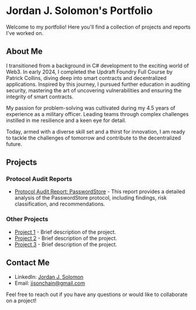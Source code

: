 # Jordan J. Solomon's Portfolio

Welcome to my portfolio! Here you'll find a collection of projects and reports I've worked on. 

## About Me

I transitioned from a background in C# development to the exciting world of Web3. In early 2024, I completed the Updraft Foundry Full Course by Patrick Collins, diving deep into smart contracts and decentralized applications. Inspired by this journey, I pursued further education in auditing security, mastering the art of uncovering vulnerabilities and ensuring the integrity of smart contracts.

My passion for problem-solving was cultivated during my 4.5 years of experience as a military officer. Leading teams through complex challenges instilled in me resilience and a keen eye for detail.

Today, armed with a diverse skill set and a thirst for innovation, I am ready to tackle the challenges of tomorrow and contribute to the decentralized future.
## Projects

### Protocol Audit Reports

- [Protocol Audit Report: PasswordStore](link_to_report) - This report provides a detailed analysis of the PasswordStore protocol, including findings, risk classification, and recommendations.

### Other Projects

- [Project 1](link_to_project_1) - Brief description of the project.
- [Project 2](link_to_project_2) - Brief description of the project.
- [Project 3](link_to_project_3) - Brief description of the project.

## Contact Me

- LinkedIn: [Jordan J. Solomon](https://www.linkedin.com/in/jordan-solomon-b735b8165/)
- Email: jjsonchain@gmail.com

Feel free to reach out if you have any questions or would like to collaborate on a project!
